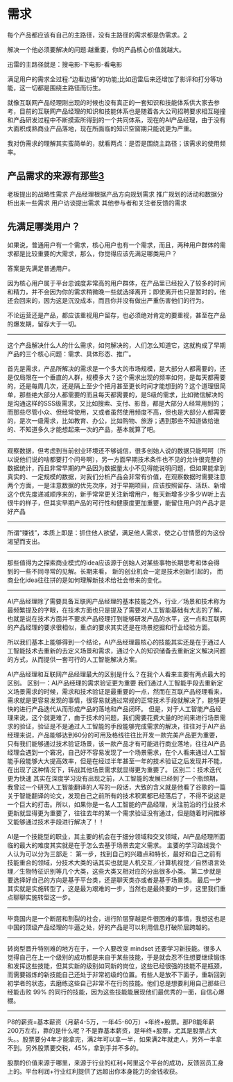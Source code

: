 

<!--
 * @version:
 * @Author:  StevenJokess https://github.com/StevenJokess
 * @Date: 2020-12-07 18:09:17
 * @LastEditors:  StevenJokess https://github.com/StevenJokess
 * @LastEditTime: 2020-12-27 20:19:13
 * @Description:
 * @TODO::
 * @Reference:https://www.shujike.com/zixun/101445.html
-->

# 需求

每个产品都应该有自己的主路径，没有主路径的需求都是伪需求。[2]

解决一个他必须要解决的问题:越重要，你的产品核心价值就越大。

迅雷的主路径就是：搜电影-下电影-看电影

满足用户的需求全过程:“边看边播”的功能;比如迅雷后来还增加了影评和打分等功能，这一切都是围绕主路径而衍生。

就像互联网产品经理刚出现的时候也没有真正的一套知识和技能体系供大家去参考，目前的互联网产品经理的知识和技能体系也是随着各大公司招聘要求相互碰撞和产品研发过程中不断摸索所得到的一个共同体系，现在的AI产品经理，由于没有大面积成熟商业产品落地，现在所面临的知识空窗期只能说更为严重。

我对伪需求的理解其实蛮简单的，就看两点：是否是围绕主路径；该需求的使用频率。

## 产品需求的来源有那些[3]

老板提出的战略性需求
产品经理根据产品方向规划需求
推广规划的活动和数据分析出来一些需求
用户访谈提出需求
其他参与者和关注者反馈的需求

## 先满足哪类用户？

如果说，普通用户有一个需求，核心用户也有一个需求，而且，两种用户群体的需求都是比较重要的大需求，那么，你觉得应该先满足哪类用户？

答案是先满足普通用户。

因为核心用户属于平台忠诚度非常高的用户群体，在产品里已经投入了较多的时间和精力，并不会因为你的需求稍微晚一些就选择离开；即使离开也只是暂时的，他还会回来的，因为这是沉没成本，而且你并没有做出严重伤害他们的行为。

不论运营还是产品，都应该重视用户留存，也必须绝对肯定的要重视，甚至在产品的爆发期，留存大于一切。

---

这个产品解决什么人的什么需求，如何解决的，人们怎么知道它，这就构成了早期产品的三个核心问题：需求、具体形态、推广。

首先是需求，产品所解决的需求是一个多大的市场规模，是大部分人都需要的，还是仅局限在一个垂直的人群，规模多大？这个需求出现的频率如何，是每天都需要的，还是每周几次，还是隔上至少个把月甚至更长时间才能想到的？这个道理很简单，那些绝大部分人都需要的而且每天都需要的，是S级的需求，比如微信解决的是沟通这样的SSS级需求，又比如搜索、支付、影音，都是大部分人经常用到的；而那些尽管小众、但经常使用，又或者虽然使用频度不高，但也是大部分人都需要的，是次一级需求，比如教育、办公，比如购物、旅游；遇到那些不知道做给谁的、不知道多久才能想起来一次的产品，基本就算了吧。

---

观察数据，但考虑到当前创业环境还不够诚信，很多创始人说的数据只能呵呵（所以说他们说的啥都要打个问号啊），另一方面早期技术条件也不见的允许很完整的数据统计，而且非常早期的产品因为数据量太小不见得能说明问题，但如果能拿到真实的、一定规模的数据，对我们分析产品会非常有价值，在观察数据时需要注意两个方面，一是注意数据的优先次序，对于早期项目，应该按照留存、活跃、新增这个优先度递减顺序来的，新手常常更关注新增用户，每天新增多少多少W听上去很牛的样子，但其实早期产品的可行性和健康度更加重要，能留住用户的产品才是好产品

---

所谓“赚钱”，本质上即是：抓住他人欲望，满足他人需求，使之心甘情愿的为这份渴望而支出。

---

那些值得为之探索商业模式的idea应该源于创始人对某些事物长期思考和体会得到的一些不同寻常的见解。长期来看， 新的创业机会一定是技术创新引起的， 而商业化idea往往拼的是如何理解新技术给社会带来的变化。

---

AI产品经理除了需要具备互联网产品经理的基本技能之外，行业／场景和技术称为最频繁提及的字眼，在技术方面也只是提及了需要对人工智能基础有大志的了解，也就是说在技术方面并不要求产品经理打到能够研发产品的水平，这一点和互联网的产品经理的要求很相似，重点的要求其实还是在场景挖掘和行业经验方面。


所以我们基本上能够得到一个结论，AI产品经理最核心的技能其实还是在于通过人工智能技术去重新的去定义场景和需求，通过个人的知识储备去重新定义解决问题的方式，从而提供一套可行的人工智能解决方案。

AI产品经理和互联网产品经理最大的区别是什么？在我个人看来主要有两点最大的区别。
区别一：AI产品经理的需求验证更为重要
我们通过人工智能手段去重新定义场景需求的时候，需求和技术验证是最重要的一点，然而在互联产品经理看来，需求就是更容易发现的事情，很容易就通过常规的正常技术手段就解决了，能够更快的进行产品迭代从而形成产品的落地和产品闭环。
但是，对于人工智能产品经理来说，这个就更难了，由于技术的问题，我们需要花费大量的时间来进行场景需求的验证，验证是不是通过人工智能的手段能够完成需求的解决，往往对于AI产品经理来说，产品能够达到60分的可用及格线往往比开发一款完美产品更为重要，只有我们能够通过技术验证场景，该一款产品才有可能进行商业落地，往往AI产品经理会遇到一个窘况，自己好不容易发现了一个场景需求，在个人看来通过人工智能手段能够大大提高效率，但是在经过半年甚至一年的技术验证之后发现并不能，在出现了这种情况下，转战其他场景需求就显得更为重要了。
区别二：技术迭代更为快速
其实在深度学习没有出现之前，人工智能的发展已经到了一个瓶颈期，我曾过一个研究人工智能翻译的人写的一段话，大致的含义就是他看了谷歌的一篇关于智能翻译的论文，发现自己之前所有的技术积累都已经落后了，不得不说这是一个巨大的打击。所以，如果你是一名人工智能的产品经理，关注前沿的行业技术更新就显得更为重要了，往往去年的某一个需求验证没有通过，但是随着时间推移又能够通过技术手段进行解决了！！

AI是一个技能型的职业，其主要的机会在于细分领域和交叉领域，AI产品经理所面临的最大的难度其实就是在于怎么去基于场景去定义需求。
主要的学习路线我个人认为可以分为三部走：
第一步，找到自己的兴趣点和特长，最好和自己之前有技能重合的领域，分技术大类的话其实也就是人机交互／计算机视觉／自然语言处理／生物特征识别等几个大类，这些大类又相对应的分出很多小类。
第二步就是要选择好自己的方向是基于平台类，还是聊天类亦或者是基于场景类。
最后一步其实就是实施转型了，这是最为艰难的一步，当然也是最终要的一步，这里我们重点聊聊实施转型这一步。

---

毕竟国内是一个断层和割裂的社会，进行阶层穿越是件很困难的事情，我想这也是中国的顶级产品经理的牛逼之处，好的产品是可以利用信息打破阶层跨越的。

---

转岗型晋升特别难的地方在于，一个人要改变 mindset 还要学习新技能。很多人觉得自己在上一个级别的成功都是来自于某些技能，于是就会忍不住想要继续锻炼和发挥这些技能，但其实新的级别如同新的岗位，这些已经很强的技能不是瓶颈，而需要锻炼的新技能自己还处于非常初级的位置。有些人是放不下面子，重新回到初学者的状态，去磨练这些自己非常不在行的技能。他们总是想要利用自己那些已经能击败 99% 的同行的技能，因为这些技能能展现他们最优秀的一面，自信心爆棚。

---

P8的薪资=基本薪资（月薪4-5万，一年45-60万）+年终+股票。那P8能年薪200万左右，靠的是什么呢？不是靠基本薪资，是年终+股票，尤其是股票占大头。。股票要分4年才能拿完，满2年可以拿一半，如果满2年就走人，另外一半拿不到。另外股票要交税，45%，拿到手并不多的。

股票的价值来源于哪里，来源于行业的红利+阿里这个平台的成功，反馈回员工身上的。平台利润+行业红利提供了远超出你本身能力的金钱收获。

[2]: http://www.woshipm.com/pmd/2903334.html
[3]: http://www.woshipm.com/zhichang/459131.html
